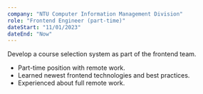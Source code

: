 ```yaml
---
company: "NTU Computer Information Management Division"
role: "Frontend Engineer (part-time)"
dateStart: "11/01/2023"
dateEnd: "Now"
---
```


Develop a course selection system as part of the frontend team.

- Part-time position with remote work.
- Learned newest frontend technologies and best practices.
- Experienced about full remote work.
